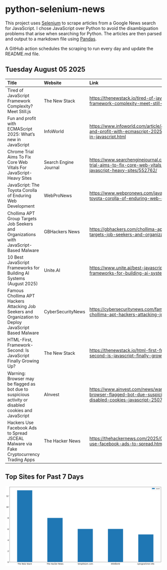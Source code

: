 # python-selenium-news

This project uses [Selenium](https://www.seleniumhq.org/) to scrape articles from a Google News search for JavaScript.
I chose JavaScript over Python to avoid the disambiguation problems that arise when searching for Python.
The articles are then parsed and output to a markdown file using [Pandas](https://pandas.pydata.org/).

A GitHub action schedules the scraping to run every day and update the README.md file.

## Tuesday August 05 2025


| Title                                                                                                 | Website               | Link                                                                                                                  |
|:------------------------------------------------------------------------------------------------------|:----------------------|:----------------------------------------------------------------------------------------------------------------------|
| Tired of JavaScript Framework Complexity? Meet Still.js                                               | The New Stack         | https://thenewstack.io/tired-of-javascript-framework-complexity-meet-still-js/                                        |
| Fun and profit with ECMAScript 2025: What’s new in JavaScript                                         | InfoWorld             | https://www.infoworld.com/article/4031581/fun-and-profit-with-ecmascript-2025-whats-new-in-javascript.html            |
| Chrome Trial Aims To Fix Core Web Vitals For JavaScript-Heavy Sites                                   | Search Engine Journal | https://www.searchenginejournal.com/chrome-trial-aims-to-fix-core-web-vitals-for-javascript-heavy-sites/552762/       |
| JavaScript: The Toyota Corolla of Enduring Web Development                                            | WebProNews            | https://www.webpronews.com/javascript-the-toyota-corolla-of-enduring-web-development/                                 |
| Chollima APT Group Targets Job Seekers and Organizations with JavaScript-Based Malware                | GBHackers News        | https://gbhackers.com/chollima-apt-group-targets-job-seekers-and-organizations/                                       |
| 10 Best JavaScript Frameworks for Building AI Systems (August 2025)                                   | Unite.AI              | https://www.unite.ai/best-javascript-frameworks-for-building-ai-systems/                                              |
| Famous Chollima APT Hackers Attacking Job Seekers and Organization to Deploy JavaScript Based Malware | CyberSecurityNews     | https://cybersecuritynews.com/famous-chollima-apt-hackers-attacking-job-seekers/                                      |
| HTML-First, Framework-Second: Is JavaScript Finally Growing Up?                                       | The New Stack         | https://thenewstack.io/html-first-framework-second-is-javascript-finally-growing-up/                                  |
| Warning: Browser may be flagged as bot due to suspicious activity or disabled cookies and JavaScript  | AInvest               | https://www.ainvest.com/news/warning-browser-flagged-bot-due-suspicious-activity-disabled-cookies-javascript-2507-56/ |
| Hackers Use Facebook Ads to Spread JSCEAL Malware via Fake Cryptocurrency Trading Apps                | The Hacker News       | https://thehackernews.com/2025/07/hackers-use-facebook-ads-to-spread.html                                             |
## Top Sites for Past 7 Days

![Graph of Top Sites](https://raw.githubusercontent.com/dan-mba/python-selenium-news/main/last-week.png)
